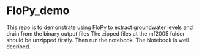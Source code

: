 # FloPy_demo
This repo is to demonstrate using FloPy to extract groundwater levels and drain from the binary output files
The zipped files at the mf2005 folder should be unzipped firstly. Then run the notebook. The Notebook is well decribed.

